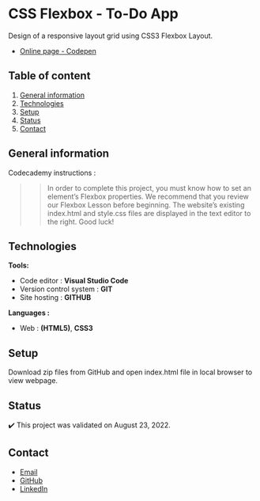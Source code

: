 # CSS Flexbox - To-Do App

Design of a responsive layout grid using CSS3 Flexbox Layout.
- [Online page - Codepen](https://codepen.io/ByronMike/pen/bGMOyVr)

## Table of content
1. [General information](#General-information)
2. [Technologies](#Technologies)
3. [Setup](#Setup)
4. [Status](#Status)
5. [Contact](#Contact)

## General information

Codecademy instructions :
> > In order to complete this project, you must know how to set an element’s Flexbox properties. We recommend that you review our Flexbox Lesson before beginning.
The website’s existing index.html and style.css files are displayed in the text editor to the right. Good luck!

## Technologies
**Tools:**
 * Code editor : **Visual Studio Code**
 * Version control system : **GIT**
 * Site hosting : **GITHUB**
  
**Languages :**
 * Web : **(HTML5)**, **CSS3**
 
## Setup
Download zip files from GitHub and open index.html file in local browser to view webpage.

## Status
:heavy_check_mark: This project was validated on August 23, 2022.

## Contact
* [Email](mailto:auger.michaell@gmail.com)
* [GitHub](https://github.com/ByronMike)
* [LinkedIn](https://www.linkedin.com/in/auger-michael/)
